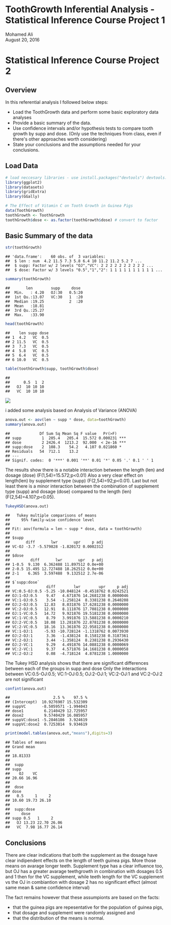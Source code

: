 # ToothGrowth Inferential Analysis - Statistical Inference Course Project 1
Mohamed Ali  
August 20, 2016  



# Statistical Inference Course Project 2

## Overview
In this referential analysis I followed below steps:
- Load the ToothGrowth data and perform some basic exploratory data analyses 
- Provide a basic summary of the data.
- Use confidence intervals and/or hypothesis tests to compare tooth growth by supp and dose. (Only use the techniques from class, even if there's other approaches worth considering)
- State your conclusions and the assumptions needed for your conclusions. 


## Load Data


```r
# load neccesary libraries - use install.packages("devtools") devtools::install_github("ggobi/ggally")
library(ggplot2)
library(datasets)
library(gridExtra)
library(GGally)

# The Effect of Vitamin C on Tooth Growth in Guinea Pigs
data(ToothGrowth)
toothGrowth <- ToothGrowth 
toothGrowth$dose <- as.factor(toothGrowth$dose) # convert to factor
```


## Basic Summary of the data

```r
str(toothGrowth)
```

```
## 'data.frame':	60 obs. of  3 variables:
##  $ len : num  4.2 11.5 7.3 5.8 6.4 10 11.2 11.2 5.2 7 ...
##  $ supp: Factor w/ 2 levels "OJ","VC": 2 2 2 2 2 2 2 2 2 2 ...
##  $ dose: Factor w/ 3 levels "0.5","1","2": 1 1 1 1 1 1 1 1 1 1 ...
```

```r
summary(toothGrowth)
```

```
##       len        supp     dose   
##  Min.   : 4.20   OJ:30   0.5:20  
##  1st Qu.:13.07   VC:30   1  :20  
##  Median :19.25           2  :20  
##  Mean   :18.81                   
##  3rd Qu.:25.27                   
##  Max.   :33.90
```

```r
head(toothGrowth)
```

```
##    len supp dose
## 1  4.2   VC  0.5
## 2 11.5   VC  0.5
## 3  7.3   VC  0.5
## 4  5.8   VC  0.5
## 5  6.4   VC  0.5
## 6 10.0   VC  0.5
```

```r
table(toothGrowth$supp, toothGrowth$dose)
```

```
##     
##      0.5  1  2
##   OJ  10 10 10
##   VC  10 10 10
```
![](Statistical_Inference_Project_Part_2_files/figure-html/unnamed-chunk-3-1.png)<!-- -->

i added some analysis based on Analysis of Variance (ANOVA)

```r
anova.out <- aov(len ~ supp * dose, data=toothGrowth)
summary(anova.out)
```

```
##             Df Sum Sq Mean Sq F value   Pr(>F)    
## supp         1  205.4   205.4  15.572 0.000231 ***
## dose         2 2426.4  1213.2  92.000  < 2e-16 ***
## supp:dose    2  108.3    54.2   4.107 0.021860 *  
## Residuals   54  712.1    13.2                     
## ---
## Signif. codes:  0 '***' 0.001 '**' 0.01 '*' 0.05 '.' 0.1 ' ' 1
```

The results show there is a notable interaction between the length (len) and dosage (dose) (F(1,54)=15.572;p<0.01)
Also a very clear effect on length(len) by supplement type (supp) (F(2,54)=92;p<0.01). 
Last but not least there is a minor interaction between the combination of supplement type (supp) and dosage (dose) compared to the length (len) (F(2,54)=4.107;p<0.05).


```r
TukeyHSD(anova.out)
```

```
##   Tukey multiple comparisons of means
##     95% family-wise confidence level
## 
## Fit: aov(formula = len ~ supp * dose, data = toothGrowth)
## 
## $supp
##       diff       lwr       upr     p adj
## VC-OJ -3.7 -5.579828 -1.820172 0.0002312
## 
## $dose
##         diff       lwr       upr   p adj
## 1-0.5  9.130  6.362488 11.897512 0.0e+00
## 2-0.5 15.495 12.727488 18.262512 0.0e+00
## 2-1    6.365  3.597488  9.132512 2.7e-06
## 
## $`supp:dose`
##                diff        lwr        upr     p adj
## VC:0.5-OJ:0.5 -5.25 -10.048124 -0.4518762 0.0242521
## OJ:1-OJ:0.5    9.47   4.671876 14.2681238 0.0000046
## VC:1-OJ:0.5    3.54  -1.258124  8.3381238 0.2640208
## OJ:2-OJ:0.5   12.83   8.031876 17.6281238 0.0000000
## VC:2-OJ:0.5   12.91   8.111876 17.7081238 0.0000000
## OJ:1-VC:0.5   14.72   9.921876 19.5181238 0.0000000
## VC:1-VC:0.5    8.79   3.991876 13.5881238 0.0000210
## OJ:2-VC:0.5   18.08  13.281876 22.8781238 0.0000000
## VC:2-VC:0.5   18.16  13.361876 22.9581238 0.0000000
## VC:1-OJ:1     -5.93 -10.728124 -1.1318762 0.0073930
## OJ:2-OJ:1      3.36  -1.438124  8.1581238 0.3187361
## VC:2-OJ:1      3.44  -1.358124  8.2381238 0.2936430
## OJ:2-VC:1      9.29   4.491876 14.0881238 0.0000069
## VC:2-VC:1      9.37   4.571876 14.1681238 0.0000058
## VC:2-OJ:2      0.08  -4.718124  4.8781238 1.0000000
```

The Tukey HSD  analysis shows that there are significant differences between each of the groups in supp and dose
Only the interactions between VC:0.5-OJ:0.5; VC:1-OJ:0.5; OJ:2-OJ:1; VC:2-OJ:1 and VC:2-OJ:2  are not significant

```r
confint(anova.out)
```

```
##                   2.5 %    97.5 %
## (Intercept)  10.9276907 15.532309
## suppVC       -8.5059571 -1.994043
## dose1         6.2140429 12.725957
## dose2         9.5740429 16.085957
## suppVC:dose1 -5.2846186  3.924619
## suppVC:dose2  0.7253814  9.934619
```

```r
print(model.tables(anova.out,"means"),digits=3)
```

```
## Tables of means
## Grand mean
##          
## 18.81333 
## 
##  supp 
## supp
##    OJ    VC 
## 20.66 16.96 
## 
##  dose 
## dose
##   0.5     1     2 
## 10.60 19.73 26.10 
## 
##  supp:dose 
##     dose
## supp 0.5   1     2    
##   OJ 13.23 22.70 26.06
##   VC  7.98 16.77 26.14
```

## Conclusions

There are clear indications that both the supplement as the dosage have clear indipendent effects on the length of teeth guinea pigs. More those means on avarage longer teeth. Supplement type has a clear influence too, but OJ has a greater avarage teethgrowth in combination with dosages 0.5 and 1 then for the VC supplement, while teeth length for the VC supplement vs the OJ in combiantion with dosage 2 has no significant effect (almost same mean & same confidence interval)

The fact remains however that these assumpionts are based on the facts:

* that the guinea pigs are repesentative for the population of guinea pigs, 
* that dosage and supplement were randomly assigned and 
* that the distribution of the means is normal.
